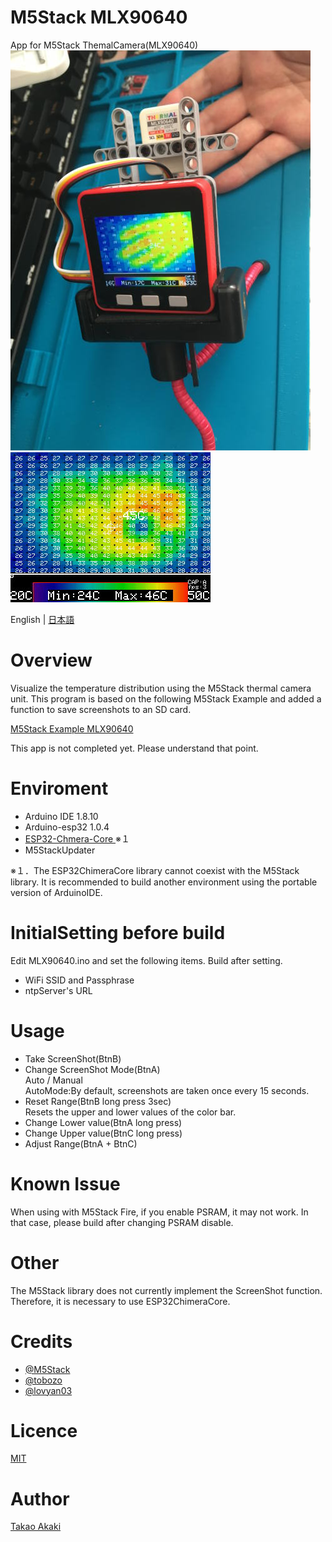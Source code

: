 # M5Stack MLX90640
App for M5Stack ThemalCamera(MLX90640)<br>
![image](docs/image1.jpg)
![image](docs/image2.jpg)

English | [日本語](docs/getting_started_ja.md)

# Overview
Visualize the temperature distribution using the M5Stack thermal camera unit.
This program is based on the following M5Stack Example and added a function to save screenshots to an SD card.

[M5Stack Example MLX90640](https://github.com/m5stack/M5Stack/tree/master/examples/Unit/MLX90640)

This app is not completed yet. Please understand that point.

# Enviroment
- Arduino IDE 1.8.10
- Arduino-esp32 1.0.4
- [ESP32-Chmera-Core ](https://github.com/tobozo/ESP32-Chimera-Core)※１
- M5StackUpdater

※１．The ESP32ChimeraCore library cannot coexist with the M5Stack library. It is recommended to build another environment using the portable version of ArduinoIDE.
# InitialSetting before build
Edit MLX90640.ino and set the following items. Build after setting.
- WiFi SSID and Passphrase
- ntpServer's URL

# Usage
- Take ScreenShot(BtnB)<br>
- Change ScreenShot Mode(BtnA)<br>
Auto / Manual <br>
AutoMode:By default, screenshots are taken once every 15 seconds.
- Reset Range(BtnB long press 3sec)<br>
Resets the upper and lower values of the color bar.
- Change Lower value(BtnA long press)
- Change Upper value(BtnC long press)
- Adjust Range(BtnA + BtnC)

# Known Issue
When using with M5Stack Fire, if you enable PSRAM, it may not work. In that case, please build after changing PSRAM disable.

# Other
The M5Stack library does not currently implement the ScreenShot function. Therefore, it is necessary to use ESP32ChimeraCore.

# Credits

- [@M5Stack](https://github.com/m5stack)
- [@tobozo](https://github.com/tobozo)
- [@lovyan03](https://github.com/lobyan03)

# Licence
[MIT](LICENSE)

# Author
[Takao Akaki](https://twitter.com/mongonta555)

